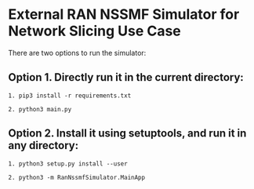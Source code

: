 # External RAN NSSMF Simulator for Network Slicing Use Case

There are two options to run the simulator:

## Option 1. Directly run it in the current directory:

    1. pip3 install -r requirements.txt

    2. python3 main.py

## Option 2. Install it using setuptools, and run it in any directory:

    1. python3 setup.py install --user
    
    2. python3 -m RanNssmfSimulator.MainApp

